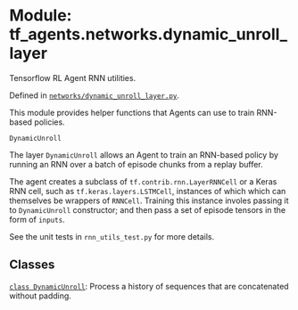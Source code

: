 <div itemscope itemtype="http://developers.google.com/ReferenceObject">
<meta itemprop="name" content="tf_agents.networks.dynamic_unroll_layer" />
<meta itemprop="path" content="Stable" />
</div>

# Module: tf_agents.networks.dynamic_unroll_layer

Tensorflow RL Agent RNN utilities.



Defined in [`networks/dynamic_unroll_layer.py`](https://github.com/tensorflow/agents/tree/master/tf_agents/networks/dynamic_unroll_layer.py).

<!-- Placeholder for "Used in" -->

This module provides helper functions that Agents can use to train
RNN-based policies.

`DynamicUnroll`

The layer `DynamicUnroll` allows an Agent to train an RNN-based policy
by running an RNN over a batch of episode chunks from a replay buffer.

The agent creates a subclass of `tf.contrib.rnn.LayerRNNCell` or a Keras RNN
cell, such as `tf.keras.layers.LSTMCell`, instances of which
which can themselves be wrappers of `RNNCell`.  Training this instance
involes passing it to `DynamicUnroll` constructor; and then pass a set of
episode tensors in the form of `inputs`.

See the unit tests in `rnn_utils_test.py` for more details.

## Classes

[`class DynamicUnroll`](../../tf_agents/networks/dynamic_unroll_layer/DynamicUnroll.md): Process a history of sequences that are concatenated without padding.

